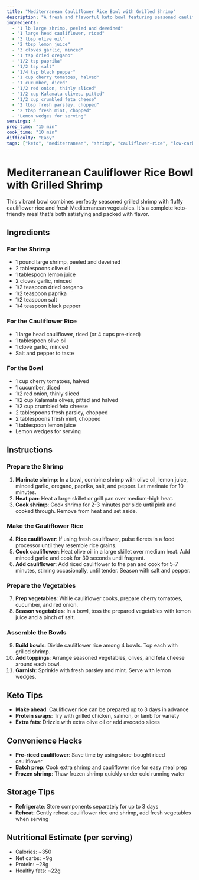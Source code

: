 ```yaml
---
title: "Mediterranean Cauliflower Rice Bowl with Grilled Shrimp"
description: "A fresh and flavorful keto bowl featuring seasoned cauliflower rice, grilled shrimp, and Mediterranean vegetables"
ingredients:
  - "1 lb large shrimp, peeled and deveined"
  - "1 large head cauliflower, riced"
  - "3 tbsp olive oil"
  - "2 tbsp lemon juice"
  - "3 cloves garlic, minced"
  - "1 tsp dried oregano"
  - "1/2 tsp paprika"
  - "1/2 tsp salt"
  - "1/4 tsp black pepper"
  - "1 cup cherry tomatoes, halved"
  - "1 cucumber, diced"
  - "1/2 red onion, thinly sliced"
  - "1/2 cup Kalamata olives, pitted"
  - "1/2 cup crumbled feta cheese"
  - "2 tbsp fresh parsley, chopped"
  - "2 tbsp fresh mint, chopped"
  - "Lemon wedges for serving"
servings: 4
prep_time: "15 min"
cook_time: "10 min"
difficulty: "Easy"
tags: ["keto", "mediterranean", "shrimp", "cauliflower-rice", "low-carb", "gluten-free", "bowl"]
---
```


# Mediterranean Cauliflower Rice Bowl with Grilled Shrimp

This vibrant bowl combines perfectly seasoned grilled shrimp with fluffy cauliflower rice and fresh Mediterranean vegetables. It's a complete keto-friendly meal that's both satisfying and packed with flavor.

## Ingredients

### For the Shrimp
- 1 pound large shrimp, peeled and deveined
- 2 tablespoons olive oil
- 1 tablespoon lemon juice
- 2 cloves garlic, minced
- 1/2 teaspoon dried oregano
- 1/2 teaspoon paprika
- 1/2 teaspoon salt
- 1/4 teaspoon black pepper

### For the Cauliflower Rice
- 1 large head cauliflower, riced (or 4 cups pre-riced)
- 1 tablespoon olive oil
- 1 clove garlic, minced
- Salt and pepper to taste

### For the Bowl
- 1 cup cherry tomatoes, halved
- 1 cucumber, diced
- 1/2 red onion, thinly sliced
- 1/2 cup Kalamata olives, pitted and halved
- 1/2 cup crumbled feta cheese
- 2 tablespoons fresh parsley, chopped
- 2 tablespoons fresh mint, chopped
- 1 tablespoon lemon juice
- Lemon wedges for serving

## Instructions

### Prepare the Shrimp
1. **Marinate shrimp**: In a bowl, combine shrimp with olive oil, lemon juice, minced garlic, oregano, paprika, salt, and pepper. Let marinate for 10 minutes.
2. **Heat pan**: Heat a large skillet or grill pan over medium-high heat.
3. **Cook shrimp**: Cook shrimp for 2-3 minutes per side until pink and cooked through. Remove from heat and set aside.

### Make the Cauliflower Rice
4. **Rice cauliflower**: If using fresh cauliflower, pulse florets in a food processor until they resemble rice grains.
5. **Cook cauliflower**: Heat olive oil in a large skillet over medium heat. Add minced garlic and cook for 30 seconds until fragrant.
6. **Add cauliflower**: Add riced cauliflower to the pan and cook for 5-7 minutes, stirring occasionally, until tender. Season with salt and pepper.

### Prepare the Vegetables
7. **Prep vegetables**: While cauliflower cooks, prepare cherry tomatoes, cucumber, and red onion.
8. **Season vegetables**: In a bowl, toss the prepared vegetables with lemon juice and a pinch of salt.

### Assemble the Bowls
9. **Build bowls**: Divide cauliflower rice among 4 bowls. Top each with grilled shrimp.
10. **Add toppings**: Arrange seasoned vegetables, olives, and feta cheese around each bowl.
11. **Garnish**: Sprinkle with fresh parsley and mint. Serve with lemon wedges.

## Keto Tips

- **Make ahead**: Cauliflower rice can be prepared up to 3 days in advance
- **Protein swaps**: Try with grilled chicken, salmon, or lamb for variety
- **Extra fats**: Drizzle with extra olive oil or add avocado slices

## Convenience Hacks

- **Pre-riced cauliflower**: Save time by using store-bought riced cauliflower
- **Batch prep**: Cook extra shrimp and cauliflower rice for easy meal prep
- **Frozen shrimp**: Thaw frozen shrimp quickly under cold running water

## Storage Tips

- **Refrigerate**: Store components separately for up to 3 days
- **Reheat**: Gently reheat cauliflower rice and shrimp, add fresh vegetables when serving

## Nutritional Estimate (per serving)
- Calories: ~350
- Net carbs: ~9g
- Protein: ~28g
- Healthy fats: ~22g
